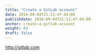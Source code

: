 ```yaml
---
title: "Create a GitLab account"
date: 2018-09-04T21:11:47-04:00
publishdate: 2018-09-04T21:11:47-04:00
anchor: create-a-gitlab-account
weight: 03
draft: false
---
```


http://gitlab.com
